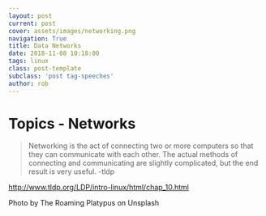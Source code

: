 ```yaml
---
layout: post
current: post
cover: assets/images/networking.png
navigation: True
title: Data Networks
date: 2018-11-08 10:18:00
tags: linux
class: post-template
subclass: 'post tag-speeches'
author: rob
---
```


# Topics - Networks

> Networking is the act of connecting two or more computers so that they can communicate with each other. The actual methods of connecting and communicating are slightly complicated, but the end result is very useful. -tldp

http://www.tldp.org/LDP/intro-linux/html/chap_10.html

Photo by The Roaming Platypus on Unsplash

